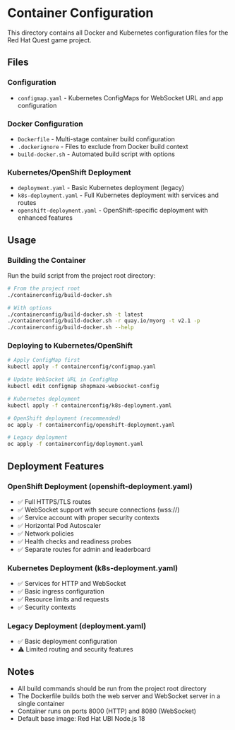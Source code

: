 # Container Configuration

This directory contains all Docker and Kubernetes configuration files for the Red Hat Quest game project.

## Files

### Configuration
- `configmap.yaml` - Kubernetes ConfigMaps for WebSocket URL and app configuration

### Docker Configuration
- `Dockerfile` - Multi-stage container build configuration
- `.dockerignore` - Files to exclude from Docker build context
- `build-docker.sh` - Automated build script with options

### Kubernetes/OpenShift Deployment
- `deployment.yaml` - Basic Kubernetes deployment (legacy)
- `k8s-deployment.yaml` - Full Kubernetes deployment with services and routes
- `openshift-deployment.yaml` - OpenShift-specific deployment with enhanced features

## Usage

### Building the Container

Run the build script from the project root directory:

```bash
# From the project root
./containerconfig/build-docker.sh

# With options
./containerconfig/build-docker.sh -t latest
./containerconfig/build-docker.sh -r quay.io/myorg -t v2.1 -p
./containerconfig/build-docker.sh --help
```

### Deploying to Kubernetes/OpenShift

```bash
# Apply ConfigMap first
kubectl apply -f containerconfig/configmap.yaml

# Update WebSocket URL in ConfigMap
kubectl edit configmap shopmaze-websocket-config

# Kubernetes deployment
kubectl apply -f containerconfig/k8s-deployment.yaml

# OpenShift deployment (recommended)
oc apply -f containerconfig/openshift-deployment.yaml

# Legacy deployment
oc apply -f containerconfig/deployment.yaml
```

## Deployment Features

### OpenShift Deployment (openshift-deployment.yaml)
- ✅ Full HTTPS/TLS routes
- ✅ WebSocket support with secure connections (wss://)
- ✅ Service account with proper security contexts
- ✅ Horizontal Pod Autoscaler
- ✅ Network policies
- ✅ Health checks and readiness probes
- ✅ Separate routes for admin and leaderboard

### Kubernetes Deployment (k8s-deployment.yaml)
- ✅ Services for HTTP and WebSocket
- ✅ Basic ingress configuration
- ✅ Resource limits and requests
- ✅ Security contexts

### Legacy Deployment (deployment.yaml)
- ✅ Basic deployment configuration
- ⚠️  Limited routing and security features

## Notes

- All build commands should be run from the project root directory
- The Dockerfile builds both the web server and WebSocket server in a single container
- Container runs on ports 8000 (HTTP) and 8080 (WebSocket)
- Default base image: Red Hat UBI Node.js 18
